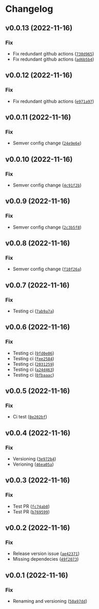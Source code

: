 # Changelog

<!--next-version-placeholder-->

## v0.0.13 (2022-11-16)
### Fix
* Fix redundant github actions ([`730d965`](https://github.com/la0bing/melpoi/commit/730d96515c0ac490a3972666b54f5b1d8ca0c476))
* Fix redundant github actions ([`ad6b5b4`](https://github.com/la0bing/melpoi/commit/ad6b5b4bc224969c167d873cfc7efdd155e144a2))

## v0.0.12 (2022-11-16)
### Fix
* Fix redundant github actions ([`e971a97`](https://github.com/la0bing/melpoi/commit/e971a97438d82079399f266b68fb20128c655925))

## v0.0.11 (2022-11-16)
### Fix
* Semver config change ([`24e9e6e`](https://github.com/la0bing/melpoi/commit/24e9e6e9d3c2959c4ad0f6119a28cf8946797874))

## v0.0.10 (2022-11-16)
### Fix
* Semver config change ([`4c91f2b`](https://github.com/la0bing/melpoi/commit/4c91f2b86c7c83cbd7956b1f619ba749e37be7aa))

## v0.0.9 (2022-11-16)
### Fix
* Semver config change ([`2c3b5f8`](https://github.com/la0bing/melpoi/commit/2c3b5f8001d11f762b799dbdc7bb9237c0461c76))

## v0.0.8 (2022-11-16)
### Fix
* Semver config change ([`f10f26a`](https://github.com/la0bing/melpoi/commit/f10f26afd99eb148530b4fff8786896813d6669b))

## v0.0.7 (2022-11-16)
### Fix
* Testing ci ([`7ab9a7a`](https://github.com/la0bing/melpoi/commit/7ab9a7ab207b7fcd738174c4a052a73f72c34ec0))

## v0.0.6 (2022-11-16)
### Fix
* Testing ci ([`9fd0e06`](https://github.com/la0bing/melpoi/commit/9fd0e062f282b67546f68ca5084097e3f901b248))
* Testing ci ([`fee2584`](https://github.com/la0bing/melpoi/commit/fee258420d28a8bb2f2df0acfdad9ffe35f7eee3))
* Testing ci ([`2031259`](https://github.com/la0bing/melpoi/commit/20312590865f2c16cf47ddf65eaad20d8b8ec0fd))
* Testing ci ([`a24d463`](https://github.com/la0bing/melpoi/commit/a24d46315af21b2ffb3d42abc96471b3c460fe65))
* Testing ci ([`0fbaaac`](https://github.com/la0bing/melpoi/commit/0fbaaac8a82b3da4a81175fe7c18806ed876c63b))

## v0.0.5 (2022-11-16)
### Fix
* Ci test ([`0e202bf`](https://github.com/la0bing/melpoi/commit/0e202bf55e274605c193b55e5bf8cc225cf682c7))

## v0.0.4 (2022-11-16)
### Fix
* Versioning ([`3e972b4`](https://github.com/la0bing/melpoi/commit/3e972b464dda807247a0b1eb827fc59a1f6c99dc))
* Verioning ([`46ea05a`](https://github.com/la0bing/melpoi/commit/46ea05a59804afa98f2c8e289661f80200337c71))

## v0.0.3 (2022-11-16)
### Fix
* Test PR ([`fc74ab0`](https://github.com/la0bing/melpoi/commit/fc74ab0b86a2afd104bf1f3b5999bd1519a98cee))
* Test PR ([`b769599`](https://github.com/la0bing/melpoi/commit/b769599f32df5c6c392600d12892e111850063da))

## v0.0.2 (2022-11-16)
### Fix
* Release version issue ([`ae42371`](https://github.com/la0bing/melpoi/commit/ae42371f6b0473b77d9a0b2e198bff45996a7797))
* Missing dependecies ([`49f2073`](https://github.com/la0bing/melpoi/commit/49f2073479aaf49db9a3d13510cbf95d07181aa1))

## v0.0.1 (2022-11-16)
### Fix
* Renaming and versioning ([`50a97dd`](https://github.com/la0bing/melpy/commit/50a97dd83f62d393c568ccd9151c004b5d57b70e))
